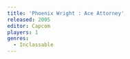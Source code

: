 ```yaml
---
title: 'Phoenix Wright : Ace Attorney'
released: 2005
editor: Capcom
players: 1
genres:
  - Inclassable
---
```


